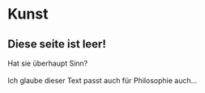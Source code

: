 # Kunst
## Diese seite ist leer!
Hat sie überhaupt Sinn?<br>
<br>
Ich glaube dieser Text passt auch für Philosophie auch...
